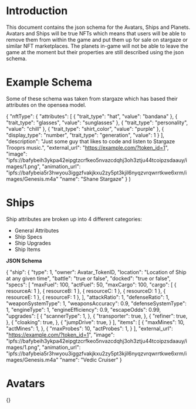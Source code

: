 # Introduction

This document contains the json schema for the Avatars, Ships and Planets.  Avatars and Ships will be true NFTs which means that users will be able to remove them from within the game and put them up for sale on stargaze or similar NFT marketplaces.  The planets in-game will not be able to leave the game at the moment but their properties are still described using the json schema.

# Example Schema

Some of these schema was taken from stargaze which has based their attributes on the opensea model.

{
  "nftType": {
    "attributes": [
    {
      "trait_type": "hat",
      "value": "bandana"
    },
    {
      "trait_type": "glasses",
      "value": "sunglasses"
    },
    {
      "trait_type": "personality",
      "value": "chill"
    },
    {
      "trait_type": "shirt_color",
      "value": "purple"
    },
    {
      "display_type": "number",
      "trait_type": "generation",
      "value": 1
    }
  ],
  "description": "Just some guy that likes to code and listen to Stargaze Trooprs music.",
  "external_url": "https://example.com/?token_id=1",
  "image": "ipfs://bafybeih3ykpa42eipgtzcrfkeo5nvazcdqhj3oh3ztju44tcoipzsdaauy/images/1.png",
  "animation_url": "ipfs://bafybeia5r3hwyou3iggzfvakjkxu2zy5pt3kjil6nyqzvrqwrrtkwe6xrm/images/Genesis.m4a"
  "name": "Shane Stargaze"
  }
)

# Ships

Ship attributes are broken up into 4 different categories:

- General Attributes
- Ship Specs
- Ship Upgrades
- Ship Items

**JSON Schema**

{
  "ship": {
    "type": 1,
    "owner": Avatar_TokenID,
    "location": "Location of Ship at any given time",
    "battle": "true or false",
    "docked": "true or false",
    "specs": [
      "maxFuel": 100,
      "actFuel": 50,
      "maxCargo": 100,
      "cargo": [
        {
          resourceA: 1
        },
        {
          resourceB: 1
        },
        {
          resourceC: 1
        },
        {
          resourceD: 1
        },
        {
          resourceE: 1
        },
        {
          resourceF: 1
        },
      ],
      "attackRatio": 1,
      "defenseRatio": 1,
      "weaponSystemType": 1,
      "weaponsAccuracy": 0.9,
      "defenseSystemType": 1,
      "engineType": 1,
      "engineEfficiency": 0.9,
      "escapeOdds": 0.99,
      "upgrades": [
        {
        "scannerType": 1,
        },
        {
        "transporter": true,
        },
        {
        "refiner": true,
        },
        {
        "cloaking": true,
        },
        {
        "jumpDrive": true,
        }
      ],
      "items": [
        {
          "maxMines": 10,
          "actMines": 1,
        },
        {
          "maxProbes": 10,
          "actProbes": 1,
        }
      ],
    "external_url": "https://example.com/?token_id=1",
    "image": "ipfs://bafybeih3ykpa42eipgtzcrfkeo5nvazcdqhj3oh3ztju44tcoipzsdaauy/images/1.png",
    "animation_url": "ipfs://bafybeia5r3hwyou3iggzfvakjkxu2zy5pt3kjil6nyqzvrqwrrtkwe6xrm/images/Genesis.m4a"
    "name": "Vedic Cruiser"
}

# Avatars

{}
    
